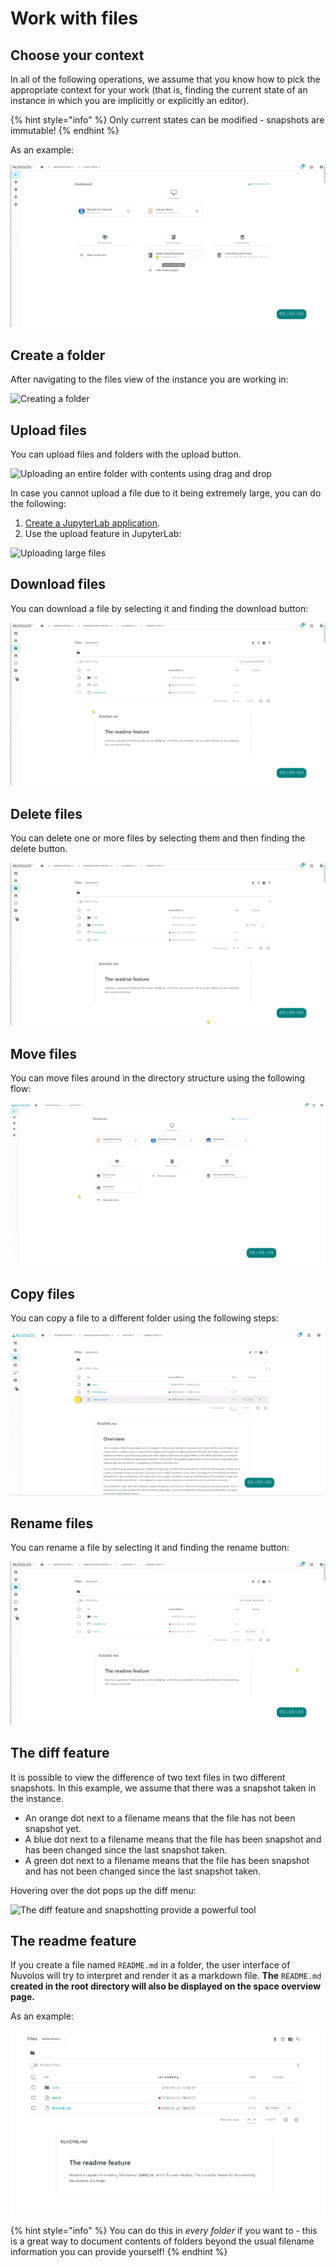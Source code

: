 # Work with files

## Choose your context

In all of the following operations, we assume that you know how to pick the appropriate context for your work \(that is, finding the current state of an instance in which you are implicitly or explicitly an editor\).

{% hint style="info" %}
Only current states can be modified - snapshots are immutable!
{% endhint %}

As an example:

![Finding files in a specific instance](../../.gitbook/assets/pick_context_ed.gif)

## Create a folder

After navigating to the files view of the instance you are working in:

![Creating a folder](../../.gitbook/assets/create_folder_ed.gif)

## Upload files

You can upload files and folders with the upload button.

![Uploading an entire folder with contents using drag and drop](../../.gitbook/assets/upload_folder_ed.gif)

In case you cannot upload a file due to it being extremely large, you can do the following:

1. [Create a JupyterLab application](../work-with-applications/create-an-application.md). 
2. Use the upload feature in JupyterLab:

![Uploading large files](../../.gitbook/assets/upload_jupyter_ed.gif)

## Download files

You can download a file by selecting it and finding the download button:

![Downloading a file](../../.gitbook/assets/download_file_ed%20%281%29.gif)

## Delete files

You can delete one or more files by selecting them and then finding the delete button.

![Deleting a folder](../../.gitbook/assets/delete_folder_ed.gif)

## Move files

You can move files around in the directory structure using the following flow:

![](../../.gitbook/assets/move_file_ed.gif)

## Copy files

You can copy a file to a different folder using the following steps:

![Select the file to copy and move to the desired location](../../.gitbook/assets/copy_file_ed.gif)

## Rename files

You can rename a file by selecting it and finding the rename button:

![Renaming a file](../../.gitbook/assets/rename_file_ed.gif)

## The diff feature

It is possible to view the difference of two text files in two different snapshots. In this example, we assume that there was a snapshot taken in the instance.

* An orange dot next to a filename means that the file has not been snapshot yet.
* A blue dot next to a filename means that the file has been snapshot and has been changed since the last snapshot taken.
* A green dot next to a filename means that the file has been snapshot and has not been changed since the last snapshot taken.

Hovering over the dot pops up the diff menu:

![The diff feature and snapshotting provide a powerful tool](../../.gitbook/assets/diff_feature_ed.gif)

## The readme feature

If you create a file named `README.md` in a folder, the user interface of Nuvolos will try to interpret and render it as a markdown file. **The** `README.md` **created in the root directory will also be displayed on the space overview page.**

As an example:

![](../../.gitbook/assets/readme.png)

{% hint style="info" %}
You can do this in _every folder_ if you want to - this is a great way to document contents of folders beyond the usual filename information you can provide yourself!
{% endhint %}

## 











